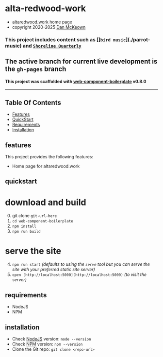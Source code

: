  
 # alta-redwood-work

 * [altaredwood.work](https://altaredwood.work) home page
 * copyright 2020-2025 [Dan McKeown](http://danmckeown.info/about)

 ### This project includes content such as []`bird music`](./parrot-music) and [`Shoreline Quarterly`](./sq)

 ## The active branch for current live development is the `gh-pages` branch

 #### This project was scaffolded with [web-component-boilerplate](https://web-component-boilerplate.pacificio.com) v0.8.0

 ---

## Table Of Contents
- [Features](#features)
- [QuickStart](#quickstart)
- [Requirements](#requirements)
- [Installation](#installation)

## features
This project provides the following features:
- Home page for altaredwood.work

## quickstart


download and build
===

0. git clone `git-url-here`
1. `cd web-component-boilerplate`
2. `npm install`
3. `npm run build`


serve the site
===

4. `npm run start` *(defaults to using the `serve` tool but you can serve the site with your preferred static site server)*
5. `open [http://localhost:5000](http://localhost:5000)` *(to visit the server)*

## requirements
- NodeJS
- NPM

## installation
- Check [NodeJS](https://nodejs.org/en/) version: `node --version`
- Check [NPM](https://www.npmjs.com/) version: `npm --version`
- Clone the Git repo: `git clone <repo-url>`

